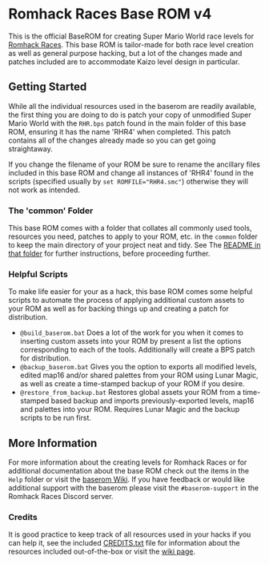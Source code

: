 # Romhack Races Base ROM v4

This is the official BaseROM for creating Super Mario World race levels for [Romhack Races](https://romhackraces.com/). This base ROM is tailor-made for both race level creation as well as general purpose hacking, but a lot of the changes made and patches included are to accommodate Kaizo level design in particular.

## Getting Started

While all the individual resources used in the baserom are readily available, the first thing you are doing to do is patch your copy of unmodified Super Mario World with the `RHR.bps` patch found in the main folder of this base ROM, ensuring it has the name 'RHR4' when completed. This patch contains all of the changes already made so you can get going straightaway.

If you change the filename of your ROM be sure to rename the ancillary files included in this base ROM and change all instances of 'RHR4' found in the scripts (specified usually by `set ROMFILE="RHR4.smc"`) otherwise they will not work as intended.

### The 'common' Folder

This base ROM comes with a folder that collates all commonly used tools, resources you need, patches to apply to your ROM, etc. in the  `common` folder to keep the main directory of your project neat and tidy. See The [README in that folder](common) for further instructions, before proceeding further.

### Helpful Scripts

To make life easier for your as a hack, this base ROM comes some helpful scripts to automate the process of applying additional custom assets to your ROM as well as for backing things up and creating a patch for distribution.

- `@build_baserom.bat` Does a lot of the work for you when it comes to inserting custom assets into your ROM by present a list the options corresponding to each of the tools. Additionally will create a BPS patch for distribution.
- `@backup_baserom.bat` Gives you the option to exports all modified levels, edited map16 and/or shared palettes from your ROM using Lunar Magic, as well as create a time-stamped backup of your ROM if you desire.
- `@restore_from_backup.bat` Restores global assets your ROM from a time-stamped based backup and imports previously-exported levels, map16 and palettes into your ROM. Requires Lunar Magic and the backup scripts to be run first.

## More Information

For more information about the creating levels for Romhack Races or for additional documentation about the base ROM check out the items in the `Help` folder or visit the [baserom Wiki](https://github.com/ampersam-smw/rhr-baserom/wiki). If you have feedback or would like additional support with the baserom please visit the `#baserom-support` in the Romhack Races Discord server.

### Credits

It is good practice to keep track of all resources used in your hacks if you can help it, see the included [CREDITS.txt](CREDITS.txt) file for information about the resources included out-of-the-box or visit the [wiki page](https://github.com/ampersam-smw/rhr-baserom/wiki/Resources-Used-in-the-Baserom).